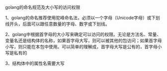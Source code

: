 golang的命名规范及大小写的访问权限

1、golang的命名推荐使用驼峰命名法，必须以一个字母（Unicode字母）或下划线开头，后面可以跟任意数量的字母、数字或下划线。

2、golang中根据首字母的大小写来确定可以访问的权限。无论是方法名、常量、变量名还是结构体的名称，如果首字母大写，则可以被其他的包访问；如果首字母小写，则只能在本包中使用。可以简单的理解成，首字母大写是公有的，首字母小写是私有的

3、结构体中的属性名需要大写